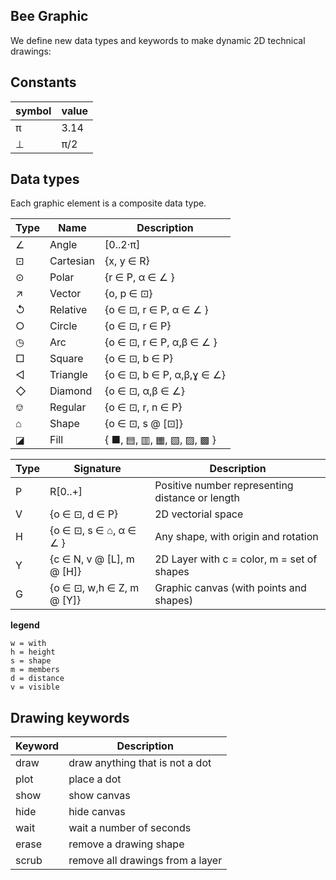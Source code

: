 ## Bee Graphic

We define new data types and keywords to make dynamic 2D technical drawings:

## Constants

 symbol | value
--------|-------------------------------------------
 π      | 3.14
 ⊥      | π/2
 
## Data types

Each graphic element is a composite data type.

 Type  | Name     | Description
-------|----------|---------------------------------
  ∠    | Angle    | [0..2·π] 
  ⊡    | Cartesian| {x, y ∈ R}
  ⊙    | Polar    | {r ∈ P, α ∈ ∠ }  
  ↗    | Vector   | {o, p ∈ ⊡}  
  ↺    | Relative | {o ∈ ⊡, r ∈ P, α ∈ ∠ }    
  ○    | Circle   | {o ∈ ⊡, r ∈ P}  
  ◷    | Arc      | {o ∈ ⊡, r ∈ P, α,β ∈ ∠ }
  □    | Square   | {o ∈ ⊡, b ∈ P}
  ◁    | Triangle | {o ∈ ⊡, b ∈ P, α,β,ɣ ∈ ∠}
  ◇    | Diamond  | {o ∈ ⊡, α,β ∈ ∠} 
  ⎊    | Regular  | {o ∈ ⊡, r, n ∈ P}
  ⌂    | Shape    | {o ∈ ⊡, s @ [⊡]}
  ◪    | Fill     | { ■, ▤, ▥, ▦, ▧, ▨, ▩ } 

Type   | Signature                 | Description
-------|---------------------------|-------------------------------------------------
P      | R[0..+]                   | Positive number representing distance or length
V      | {o ∈ ⊡, d ∈ P}            | 2D vectorial space
H      | {o ∈ ⊡, s ∈ ⌂, α ∈ ∠ }    | Any shape, with origin and rotation
Y      | {c ∈ N, v @ [L], m @ [H]} | 2D Layer with c = color, m = set of shapes
G      | {o ∈ ⊡, w,h ∈ Z, m @ [Y]} | Graphic canvas (with points and shapes)

**legend**
```
w = with
h = height
s = shape
m = members
d = distance
v = visible 
```

## Drawing keywords

Keyword  | Description
---------|-----------------------------------
draw     | draw anything that is not a dot
plot     | place a dot
show     | show canvas
hide     | hide canvas
wait     | wait a number of seconds
erase    | remove a drawing shape
scrub    | remove all drawings from a layer
